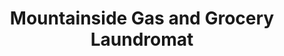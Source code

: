 ---
title: "Mountainside Gas and Grocery Laundromat"
url: /stanardsville/mountainside-gas-and-grocery-laundromat/
shop: laundry
---